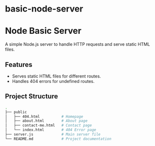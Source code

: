 # basic-node-server

# Node Basic Server

A simple Node.js server to handle HTTP requests and serve static HTML files.

## Features

- Serves static HTML files for different routes.
- Handles 404 errors for undefined routes.

## Project Structure

```bash
.
├── public
│   ├── 404.html          # Homepage
│   ├── about.html        # About page
│   ├── contact-me.html   # Contact page
│   └── index.html        # 404 Error page
├── server.js             # Main server file
└── README.md             # Project documentation
```
